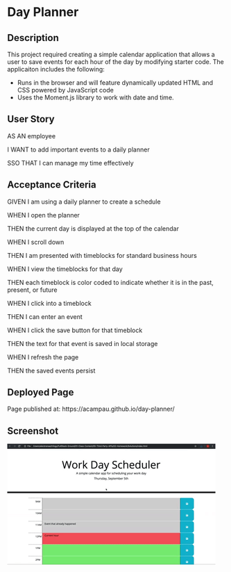 <h1> Day Planner </h1>

<h2> Description</h2>
<p>This project required creating a simple calendar application that allows a user to save events for each hour of the day by modifying starter code. 
The applicaiton includes the following:  
    <ul>
   <li>Runs in the browser and will feature dynamically updated HTML and CSS powered by JavaScript code</li>
   <li> Uses the Moment.js library to work with date and time.</li>
    </ul>
    </p>

<h2>User Story</h2>
<p>AS AN employee</p>
<p>I WANT to add important events to a daily planner</p>
<p>SSO THAT I can manage my time effectively</p>

<h2>Acceptance Criteria</h2>
<p>GIVEN I am using a daily planner to create a schedule</p>
<p>WHEN I open the planner</p>
<p>THEN the current day is displayed at the top of the calendar</p>
<p>WHEN I scroll down</p>
<p>THEN I am presented with timeblocks for standard business hours</p>
<p>WHEN I view the timeblocks for that day</p>
<p>THEN each timeblock is color coded to indicate whether it is in the past, present, or future</p>
<p><p>WHEN I click into a timeblock</p>
<p>THEN I can enter an event</p>
<p>WHEN I click the save button for that timeblock</p>
<p>THEN the text for that event is saved in local storage </p>
<p>WHEN I refresh the page</p>
<p>THEN the saved events persist</p>

<h2>Deployed Page</h2>
<p>Page published at: https://acampau.github.io/day-planner/

<h2>Screenshot</h2>
<img
        src="./Assets/05-third-party-apis-homework-demo.gif"
        alt="screenshot mock-up"/>
